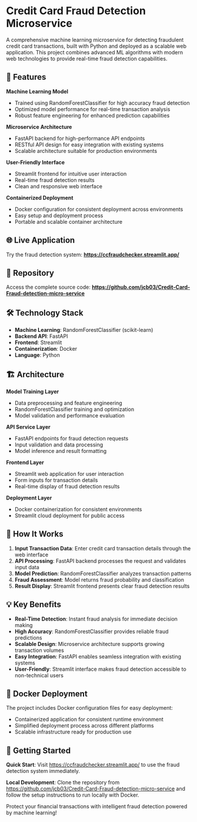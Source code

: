 # Credit Card Fraud Detection Microservice

A comprehensive machine learning microservice for detecting fraudulent credit card transactions, built with Python and deployed as a scalable web application. This project combines advanced ML algorithms with modern web technologies to provide real-time fraud detection capabilities.

## 🚀 Features

**Machine Learning Model**
- Trained using RandomForestClassifier for high accuracy fraud detection
- Optimized model performance for real-time transaction analysis
- Robust feature engineering for enhanced prediction capabilities

**Microservice Architecture**
- FastAPI backend for high-performance API endpoints
- RESTful API design for easy integration with existing systems
- Scalable architecture suitable for production environments

**User-Friendly Interface**
- Streamlit frontend for intuitive user interaction
- Real-time fraud detection results
- Clean and responsive web interface

**Containerized Deployment**
- Docker configuration for consistent deployment across environments
- Easy setup and deployment process
- Portable and scalable container architecture

## 🌐 Live Application

Try the fraud detection system: **https://ccfraudchecker.streamlit.app/**

## 📁 Repository

Access the complete source code: **https://github.com/jcb03/Credit-Card-Fraud-detection-micro-service**

## 🛠️ Technology Stack

- **Machine Learning**: RandomForestClassifier (scikit-learn)
- **Backend API**: FastAPI
- **Frontend**: Streamlit
- **Containerization**: Docker
- **Language**: Python

## 🏗️ Architecture

**Model Training Layer**
- Data preprocessing and feature engineering
- RandomForestClassifier training and optimization
- Model validation and performance evaluation

**API Service Layer**
- FastAPI endpoints for fraud detection requests
- Input validation and data processing
- Model inference and result formatting

**Frontend Layer**
- Streamlit web application for user interaction
- Form inputs for transaction details
- Real-time display of fraud detection results

**Deployment Layer**
- Docker containerization for consistent environments
- Streamlit cloud deployment for public access

## 🎯 How It Works

1. **Input Transaction Data**: Enter credit card transaction details through the web interface
2. **API Processing**: FastAPI backend processes the request and validates input data
3. **Model Prediction**: RandomForestClassifier analyzes transaction patterns
4. **Fraud Assessment**: Model returns fraud probability and classification
5. **Result Display**: Streamlit frontend presents clear fraud detection results

## 💡 Key Benefits

- **Real-Time Detection**: Instant fraud analysis for immediate decision making
- **High Accuracy**: RandomForestClassifier provides reliable fraud predictions
- **Scalable Design**: Microservice architecture supports growing transaction volumes
- **Easy Integration**: FastAPI enables seamless integration with existing systems
- **User-Friendly**: Streamlit interface makes fraud detection accessible to non-technical users

## 🐳 Docker Deployment

The project includes Docker configuration files for easy deployment:
- Containerized application for consistent runtime environment
- Simplified deployment process across different platforms
- Scalable infrastructure ready for production use

## 🚀 Getting Started

**Quick Start**: Visit https://ccfraudchecker.streamlit.app/ to use the fraud detection system immediately.

**Local Development**: Clone the repository from https://github.com/jcb03/Credit-Card-Fraud-detection-micro-service and follow the setup instructions to run locally with Docker.

Protect your financial transactions with intelligent fraud detection powered by machine learning!
